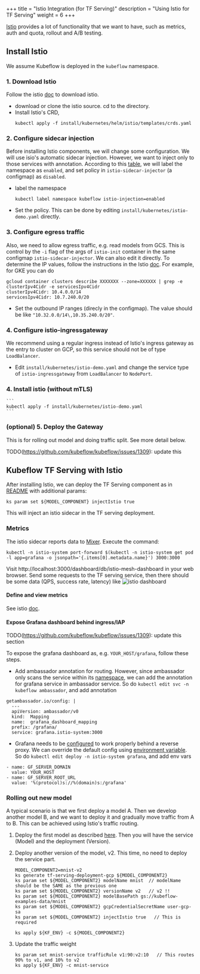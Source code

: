 +++
title = "Istio Integration (for TF Serving)"
description = "Using Istio for TF Serving"
weight = 6
+++

[Istio](https://istio.io/) provides a lot of functionality that we want to have, such as metrics, auth and
quota, rollout and A/B testing.

## Install Istio
We assume Kubeflow is deployed in the `kubeflow` namespace.

### 1. Download Istio
Follow the istio [doc](https://istio.io/docs/setup/kubernetes/quick-start/)
to download istio.

- download or clone the istio source. cd to the directory.
- Install Istio's CRD,
    ```
    kubectl apply -f install/kubernetes/helm/istio/templates/crds.yaml
    ```

### 2. Configure sidecar injection
Before installing Istio components, we will change some configuration.
We will use isio's automatic sidecar injection. However, we want to inject only to those services with annotation.
According to this [table](https://github.com/istio/istio/issues/6476#issuecomment-399219937), we will
label the namespace as `enabled`, and set policy in `istio-sidecar-injector` (a configmap) as `disabled`.

- label the namespace
   ```
   kubectl label namespace kubeflow istio-injection=enabled
   ```
- Set the policy. This can be done by editing `install/kubernetes/istio-demo.yaml` directly.


### 3. Configure egress traffic
Also, we need to allow egress traffic, e.g. read models from GCS. This is control by the `-i` flag of the args of 
`istio-init` container in the same configmap `istio-sidecar-injector`. We can also edit it directly.
To determine the IP values, follow the instructions in the Istio
[doc](https://istio.io/docs/tasks/traffic-management/egress/#calling-external-services-directly). For example, for GKE you can do

```
gcloud container clusters describe XXXXXXX --zone=XXXXXX | grep -e clusterIpv4Cidr -e servicesIpv4Cidr
clusterIpv4Cidr: 10.4.0.0/14
servicesIpv4Cidr: 10.7.240.0/20
```

- Set the outbound IP ranges (direcly in the configmap). The value should be like
   `"10.32.0.0/14\,10.35.240.0/20"`.

### 4. Configure istio-ingressgateway
We recommend using a regular ingress instead of Istio's ingress gateway as the entry to cluster on GCP,
so this service should not be of type `LoadBalancer`.

- Edit `install/kubernetes/istio-demo.yaml` and change the service type of `istio-ingressgateway` from
  `LoadBalancer` to `NodePort`.

### 4. Install istio (without mTLS)
    ```
    kubectl apply -f install/kubernetes/istio-demo.yaml
    ```

### (optional) 5. Deploy the Gateway

This is for rolling out model and doing traffic split. See more detail below.

TODO(https://github.com/kubeflow/kubeflow/issues/1309): update this

## Kubeflow TF Serving with Istio

After installing Istio, we can deploy the TF Serving component as in [README](README.md) with
additional params:

```
ks param set ${MODEL_COMPONENT} injectIstio true
```

This will inject an istio sidecar in the TF serving deployment.

### Metrics
The istio sidecar reports data to [Mixer](https://istio.io/docs/concepts/policy-and-control/mixer.html).
Execute the command:

```
kubectl -n istio-system port-forward $(kubectl -n istio-system get pod -l app=grafana -o jsonpath='{.items[0].metadata.name}') 3000:3000
```

Visit http://localhost:3000/dashboard/db/istio-mesh-dashboard in your web browser.
Send some requests to the TF serving service, then there should be some data (QPS, success rate, latency)
like
![istio dashboard](../istio-dashboard.png)


#### Define and view metrics
See istio [doc](https://istio.io/docs/tasks/telemetry/metrics-logs.html).

#### Expose Grafana dashboard behind ingress/IAP

TODO(https://github.com/kubeflow/kubeflow/issues/1309): update this section

To expose the grafana dashboard as, e.g. `YOUR_HOST/grafana`, follow these steps.

  - Add ambassador annotation for routing. However, since ambassador only scans the service within
  its [namespace](https://www.getambassador.io/reference/advanced),
  we can add the annotation for grafana service in ambassador service. So do
  `kubectl edit svc -n kubeflow ambassador`, and add annotation

  ```
  getambassador.io/config: |
    ---
    apiVersion: ambassador/v0
    kind:  Mapping
    name:  grafana_dashboard_mapping
    prefix: /grafana/
    service: grafana.istio-system:3000
  ```

  - Grafana needs to be [configured](http://docs.grafana.org/installation/behind_proxy/#examples-with-sub-path-ex-http-foo-bar-com-grafana)
  to work properly behind a reverse proxy. We can override the default config using
  [environment variable](http://docs.grafana.org/installation/configuration/#using-environment-variables).
  So do `kubectl edit deploy -n istio-system grafana`, and add env vars

  ```
  - name: GF_SERVER_DOMAIN
    value: YOUR_HOST
  - name: GF_SERVER_ROOT_URL
    value: '%(protocol)s://%(domain)s:/grafana'
  ```

### Rolling out new model

A typical scenario is that we first deploy a model A. Then we develop another model B, and we want to deploy it
and gradually move traffic from A to B. This can be achieved using Istio's traffic routing.

1. Deploy the first model as described [here](tfserving_new.md). Then you will have the service (Model)
   and the deployment (Version).

2. Deploy another version of the model, v2. This time, no need to deploy the service part.

   ```
   MODEL_COMPONENT2=mnist-v2
   ks generate tf-serving-deployment-gcp ${MODEL_COMPONENT2}
   ks param set ${MODEL_COMPONENT2} modelName mnist  // modelName should be the SAME as the previous one
   ks param set ${MODEL_COMPONENT2} versionName v2   // v2 !!
   ks param set ${MODEL_COMPONENT2} modelBasePath gs://kubeflow-examples-data/mnist
   ks param set ${MODEL_COMPONENT2} gcpCredentialSecretName user-gcp-sa
   ks param set ${MODEL_COMPONENT2} injectIstio true   // This is required

   ks apply ${KF_ENV} -c ${MODEL_COMPONENT2}
   ```

3. Update the traffic weight
   ```
   ks param set mnist-service trafficRule v1:90:v2:10   // This routes 90% to v1, and 10% to v2
   ks apply ${KF_ENV} -c mnist-service
   ```
